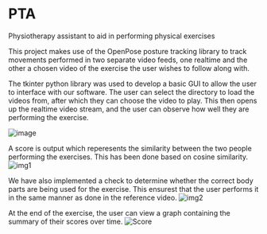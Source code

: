 # PTA
Physiotherapy assistant to aid in performing physical exercises

This project makes use of the OpenPose posture tracking library to track movements performed in two separate video feeds, one realtime and the other a chosen video of the exercise the user wishes to follow along with.

The tkinter python library was used to develop a basic GUI to allow the user to interface with our software. The user can select the directory to load the videos from, after which they can choose the video to play. This then opens up the realtime video stream, and the user can observe how well they are performing the exercise.

![image](https://user-images.githubusercontent.com/79127258/167829738-cd8b44e0-5a50-483e-ad6f-cf4e47b3e511.png)

A score is output which reperesents the similarity between the two people performing the exercises. This has been done based on cosine similarity.
![img1](https://user-images.githubusercontent.com/79127258/167834883-2e348828-f5bf-4399-ad95-94af69b50100.png)


We have also implemented a check to determine whether the correct body parts are being used for the exercise. This ensurest that the user performs it in the same manner as done in the reference video.
![img2](https://user-images.githubusercontent.com/79127258/167834987-a5cb6a84-5d11-45e7-96f9-5a4332e50361.png)

At the end of the exercise, the user can view a graph containing the summary of their scores over time.
![Score](https://user-images.githubusercontent.com/79127258/167870249-fcdd2803-f74b-4164-b73b-3567f0029acb.png)
